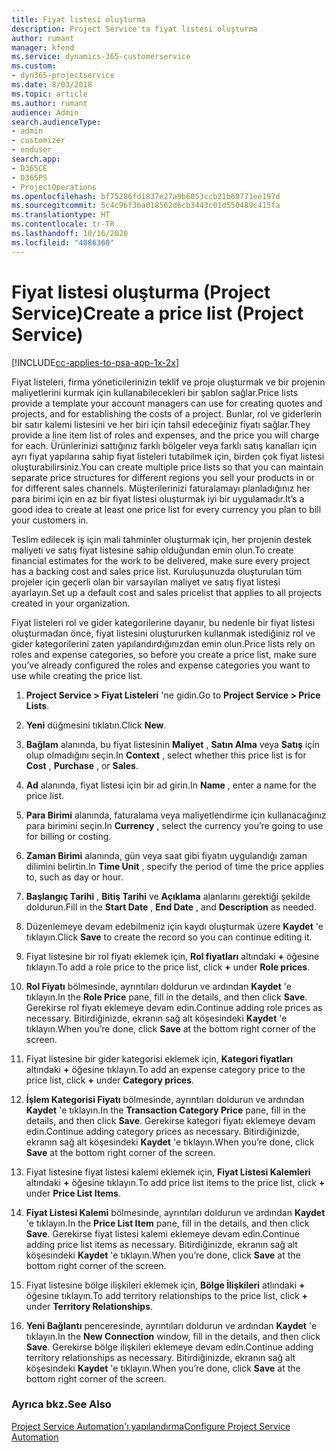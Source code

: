 ```yaml
---
title: Fiyat listesi oluşturma
description: Project Service'ta fiyat listesi oluşturma
author: rumant
manager: kfend
ms.service: dynamics-365-customerservice
ms.custom:
- dyn365-projectservice
ms.date: 8/03/2018
ms.topic: article
ms.author: rumant
audience: Admin
search.audienceType:
- admin
- customizer
- enduser
search.app:
- D365CE
- D365PS
- ProjectOperations
ms.openlocfilehash: bf75286fd1837e27a9b6053ccb21b60771ee197d
ms.sourcegitcommit: 5c4c9bf3ba018562d6cb3443c01d550489c415fa
ms.translationtype: HT
ms.contentlocale: tr-TR
ms.lasthandoff: 10/16/2020
ms.locfileid: "4086360"
---
```

# <a name="create-a-price-list-project-service"></a><span data-ttu-id="ea8b1-103">Fiyat listesi oluşturma (Project Service)</span><span class="sxs-lookup"><span data-stu-id="ea8b1-103">Create a price list (Project Service)</span></span>

[!INCLUDE[cc-applies-to-psa-app-1x-2x](../includes/cc-applies-to-psa-app-1x-2x.md)]

<span data-ttu-id="ea8b1-104">Fiyat listeleri, firma yöneticilerinizin teklif ve proje oluşturmak ve bir projenin maliyetlerini kurmak için kullanabilecekleri bir şablon sağlar.</span><span class="sxs-lookup"><span data-stu-id="ea8b1-104">Price lists provide a template your account managers can use for creating quotes and projects, and for establishing the costs of a project.</span></span> <span data-ttu-id="ea8b1-105">Bunlar, rol ve giderlerin bir satır kalemi listesini ve her biri için tahsil edeceğiniz fiyatı sağlar.</span><span class="sxs-lookup"><span data-stu-id="ea8b1-105">They provide a line item list of roles and expenses, and the price you will charge for each.</span></span> <span data-ttu-id="ea8b1-106">Ürünlerinizi sattığınız farklı bölgeler veya farklı satış kanalları için ayrı fiyat yapılarına sahip fiyat listeleri tutabilmek için, birden çok fiyat listesi oluşturabilirsiniz.</span><span class="sxs-lookup"><span data-stu-id="ea8b1-106">You can create multiple price lists so that you can maintain separate price structures for different regions you sell your products in or for different sales channels.</span></span> <span data-ttu-id="ea8b1-107">Müşterilerinizi faturalamayı planladığınız her para birimi için en az bir fiyat listesi oluşturmak iyi bir uygulamadır.</span><span class="sxs-lookup"><span data-stu-id="ea8b1-107">It’s a good idea to create at least one price list for every currency you plan to bill your customers in.</span></span>  
  
<span data-ttu-id="ea8b1-108">Teslim edilecek iş için mali tahminler oluşturmak için, her projenin destek maliyeti ve satış fiyat listesine sahip olduğundan emin olun.</span><span class="sxs-lookup"><span data-stu-id="ea8b1-108">To create financial estimates for the work to be delivered, make sure every project has a backing cost and sales price list.</span></span> <span data-ttu-id="ea8b1-109">Kuruluşunuzda oluşturulan tüm projeler için geçerli olan bir varsayılan maliyet ve satış fiyat listesi ayarlayın.</span><span class="sxs-lookup"><span data-stu-id="ea8b1-109">Set up a default cost and sales pricelist that applies to all projects created in your organization.</span></span>  
  
<span data-ttu-id="ea8b1-110">Fiyat listeleri rol ve gider kategorilerine dayanır, bu nedenle bir fiyat listesi oluşturmadan önce, fiyat listesini oluştururken kullanmak istediğiniz rol ve gider kategorilerini zaten yapılandırdığınızdan emin olun.</span><span class="sxs-lookup"><span data-stu-id="ea8b1-110">Price lists rely on roles and expense categories, so before you create a price list, make sure you’ve already configured the roles and expense categories you want to use while creating the price list.</span></span>  
  
1.  <span data-ttu-id="ea8b1-111">**Project Service > Fiyat Listeleri** 'ne gidin.</span><span class="sxs-lookup"><span data-stu-id="ea8b1-111">Go to **Project Service > Price Lists**.</span></span>  
  
2.  <span data-ttu-id="ea8b1-112">**Yeni** düğmesini tıklatın.</span><span class="sxs-lookup"><span data-stu-id="ea8b1-112">Click **New**.</span></span>  
  
3.  <span data-ttu-id="ea8b1-113">**Bağlam** alanında, bu fiyat listesinin **Maliyet** , **Satın Alma** veya **Satış** için olup olmadığını seçin.</span><span class="sxs-lookup"><span data-stu-id="ea8b1-113">In **Context** , select whether this price list is for **Cost** , **Purchase** , or **Sales**.</span></span>  
  
4.  <span data-ttu-id="ea8b1-114">**Ad** alanında, fiyat listesi için bir ad girin.</span><span class="sxs-lookup"><span data-stu-id="ea8b1-114">In **Name** , enter a name for the price list.</span></span>  
  
5.  <span data-ttu-id="ea8b1-115">**Para Birimi** alanında, faturalama veya maliyetlendirme için kullanacağınız para birimini seçin.</span><span class="sxs-lookup"><span data-stu-id="ea8b1-115">In **Currency** , select the currency you’re going to use for billing or costing.</span></span>  
  
6.  <span data-ttu-id="ea8b1-116">**Zaman Birimi** alanında, gün veya saat gibi fiyatın uygulandığı zaman dilimini belirtin.</span><span class="sxs-lookup"><span data-stu-id="ea8b1-116">In **Time Unit** , specify the period of time the price applies to, such as day or hour.</span></span>  
  
7.  <span data-ttu-id="ea8b1-117">**Başlangıç Tarihi** , **Bitiş Tarihi** ve **Açıklama** alanlarını gerektiği şekilde doldurun.</span><span class="sxs-lookup"><span data-stu-id="ea8b1-117">Fill in the **Start Date** , **End Date** , and **Description** as needed.</span></span>  
  
8.  <span data-ttu-id="ea8b1-118">Düzenlemeye devam edebilmeniz için kaydı oluşturmak üzere **Kaydet** 'e tıklayın.</span><span class="sxs-lookup"><span data-stu-id="ea8b1-118">Click **Save** to create the record so you can continue editing it.</span></span>  
  
9. <span data-ttu-id="ea8b1-119">Fiyat listesine bir rol fiyatı eklemek için, **Rol fiyatları** altındaki **+** öğesine tıklayın.</span><span class="sxs-lookup"><span data-stu-id="ea8b1-119">To add a role price to the price list, click **+** under **Role prices**.</span></span>  
  
10. <span data-ttu-id="ea8b1-120">**Rol Fiyatı** bölmesinde, ayrıntıları doldurun ve ardından **Kaydet** 'e tıklayın.</span><span class="sxs-lookup"><span data-stu-id="ea8b1-120">In the **Role Price** pane, fill in the details, and then click **Save**.</span></span> <span data-ttu-id="ea8b1-121">Gerekirse rol fiyatı eklemeye devam edin.</span><span class="sxs-lookup"><span data-stu-id="ea8b1-121">Continue adding role prices as necessary.</span></span> <span data-ttu-id="ea8b1-122">Bitirdiğinizde, ekranın sağ alt köşesindeki **Kaydet** 'e tıklayın.</span><span class="sxs-lookup"><span data-stu-id="ea8b1-122">When you’re done, click **Save** at the bottom right corner of the screen.</span></span>  
  
11. <span data-ttu-id="ea8b1-123">Fiyat listesine bir gider kategorisi eklemek için, **Kategori fiyatları** altındaki **+** öğesine tıklayın.</span><span class="sxs-lookup"><span data-stu-id="ea8b1-123">To add an expense category price to the price list, click **+** under **Category prices**.</span></span>  
  
12. <span data-ttu-id="ea8b1-124">**İşlem Kategorisi Fiyatı** bölmesinde, ayrıntıları doldurun ve ardından **Kaydet** 'e tıklayın.</span><span class="sxs-lookup"><span data-stu-id="ea8b1-124">In the **Transaction Category Price** pane, fill in the details, and then click **Save**.</span></span> <span data-ttu-id="ea8b1-125">Gerekirse kategori fiyatı eklemeye devam edin.</span><span class="sxs-lookup"><span data-stu-id="ea8b1-125">Continue adding category prices as necessary.</span></span> <span data-ttu-id="ea8b1-126">Bitirdiğinizde, ekranın sağ alt köşesindeki **Kaydet** 'e tıklayın.</span><span class="sxs-lookup"><span data-stu-id="ea8b1-126">When you’re done, click **Save** at the bottom right corner of the screen.</span></span>  
  
13. <span data-ttu-id="ea8b1-127">Fiyat listesine fiyat listesi kalemi eklemek için, **Fiyat Listesi Kalemleri** altındaki **+** öğesine tıklayın.</span><span class="sxs-lookup"><span data-stu-id="ea8b1-127">To add price list items to the price list, click **+** under **Price List Items**.</span></span>  
  
14. <span data-ttu-id="ea8b1-128">**Fiyat Listesi Kalemi** bölmesinde, ayrıntıları doldurun ve ardından **Kaydet** 'e tıklayın.</span><span class="sxs-lookup"><span data-stu-id="ea8b1-128">In the **Price List Item** pane, fill in the details, and then click **Save**.</span></span> <span data-ttu-id="ea8b1-129">Gerekirse fiyat listesi kalemi eklemeye devam edin.</span><span class="sxs-lookup"><span data-stu-id="ea8b1-129">Continue adding price list items as necessary.</span></span> <span data-ttu-id="ea8b1-130">Bitirdiğinizde, ekranın sağ alt köşesindeki **Kaydet** 'e tıklayın.</span><span class="sxs-lookup"><span data-stu-id="ea8b1-130">When you’re done, click **Save** at the bottom right corner of the screen.</span></span>  
  
15. <span data-ttu-id="ea8b1-131">Fiyat listesine bölge ilişkileri eklemek için, **Bölge İlişkileri** atlındaki **+** öğesine tıklayın.</span><span class="sxs-lookup"><span data-stu-id="ea8b1-131">To add territory relationships to the price list, click **+** under **Territory Relationships**.</span></span>  
  
16. <span data-ttu-id="ea8b1-132">**Yeni Bağlantı** penceresinde, ayrıntıları doldurun ve ardından **Kaydet** 'e tıklayın.</span><span class="sxs-lookup"><span data-stu-id="ea8b1-132">In the **New Connection** window, fill in the details, and then click **Save**.</span></span> <span data-ttu-id="ea8b1-133">Gerekirse bölge ilişkileri eklemeye devam edin.</span><span class="sxs-lookup"><span data-stu-id="ea8b1-133">Continue adding territory relationships as necessary.</span></span> <span data-ttu-id="ea8b1-134">Bitirdiğinizde, ekranın sağ alt köşesindeki **Kaydet** 'e tıklayın.</span><span class="sxs-lookup"><span data-stu-id="ea8b1-134">When you’re done, click **Save** at the bottom right corner of the screen.</span></span>  
  
### <a name="see-also"></a><span data-ttu-id="ea8b1-135">Ayrıca bkz.</span><span class="sxs-lookup"><span data-stu-id="ea8b1-135">See Also</span></span>  
 [<span data-ttu-id="ea8b1-136">Project Service Automation'ı yapılandırma</span><span class="sxs-lookup"><span data-stu-id="ea8b1-136">Configure Project Service Automation</span></span>](../psa/configure.md)
